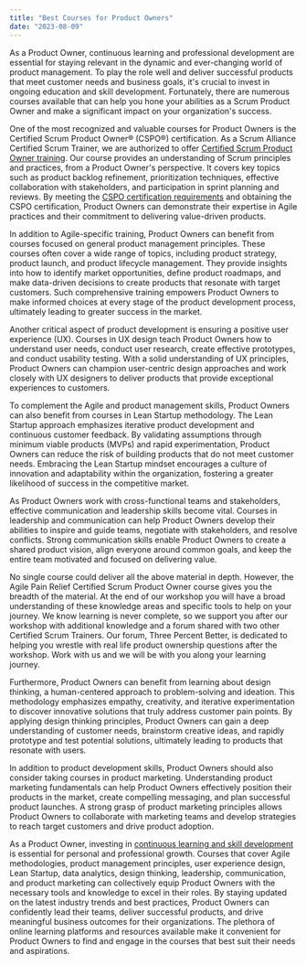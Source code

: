 ```yaml
---
title: "Best Courses for Product Owners"
date: "2023-08-09"
---
```


As a Product Owner, continuous learning and professional development are essential for staying relevant in the dynamic and ever-changing world of product management. To play the role well and deliver successful products that meet customer needs and business goals, it's crucial to invest in ongoing education and skill development. Fortunately, there are numerous courses available that can help you hone your abilities as a Scrum Product Owner and make a significant impact on your organization's success.

One of the most recognized and valuable courses for Product Owners is the Certified Scrum Product Owner® (CSPO®) certification. As a Scrum Alliance Certified Scrum Trainer, we are authorized to offer [Certified Scrum Product Owner training](/certified-scrum-product-owner-cspo-training). Our course provides an understanding of Scrum principles and practices, from a Product Owner's perspective. It covers key topics such as product backlog refinement, prioritization techniques, effective collaboration with stakeholders, and participation in sprint planning and reviews. By meeting the [CSPO certification requirements](/cspo-certification-requirements) and obtaining the CSPO certification, Product Owners can demonstrate their expertise in Agile practices and their commitment to delivering value-driven products.

In addition to Agile-specific training, Product Owners can benefit from courses focused on general product management principles. These courses often cover a wide range of topics, including product strategy, product launch, and product lifecycle management. They provide insights into how to identify market opportunities, define product roadmaps, and make data-driven decisions to create products that resonate with target customers. Such comprehensive training empowers Product Owners to make informed choices at every stage of the product development process, ultimately leading to greater success in the market.

Another critical aspect of product development is ensuring a positive user experience (UX). Courses in UX design teach Product Owners how to understand user needs, conduct user research, create effective prototypes, and conduct usability testing. With a solid understanding of UX principles, Product Owners can champion user-centric design approaches and work closely with UX designers to deliver products that provide exceptional experiences to customers.

To complement the Agile and product management skills, Product Owners can also benefit from courses in Lean Startup methodology. The Lean Startup approach emphasizes iterative product development and continuous customer feedback. By validating assumptions through minimum viable products (MVPs) and rapid experimentation, Product Owners can reduce the risk of building products that do not meet customer needs. Embracing the Lean Startup mindset encourages a culture of innovation and adaptability within the organization, fostering a greater likelihood of success in the competitive market.

As Product Owners work with cross-functional teams and stakeholders, effective communication and leadership skills become vital. Courses in leadership and communication can help Product Owners develop their abilities to inspire and guide teams, negotiate with stakeholders, and resolve conflicts. Strong communication skills enable Product Owners to create a shared product vision, align everyone around common goals, and keep the entire team motivated and focused on delivering value.

No single course could deliver all the above material in depth. However, the Agile Pain Relief Certified Scrum Product Owner course gives you the breadth of the material. At the end of our workshop you will have a broad understanding of these knowledge areas and specific tools to help on your journey. We know learning is never complete, so we support you after our workshop with additional knowledge and a forum shared with two other Certified Scrum Trainers. Our forum, Three Percent Better, is dedicated to helping you wrestle with real life product ownership questions after the workshop. Work with us and we will be with you along your learning journey.

Furthermore, Product Owners can benefit from learning about design thinking, a human-centered approach to problem-solving and ideation. This methodology emphasizes empathy, creativity, and iterative experimentation to discover innovative solutions that truly address customer pain points. By applying design thinking principles, Product Owners can gain a deep understanding of customer needs, brainstorm creative ideas, and rapidly prototype and test potential solutions, ultimately leading to products that resonate with users.

In addition to product development skills, Product Owners should also consider taking courses in product marketing. Understanding product marketing fundamentals can help Product Owners effectively position their products in the market, create compelling messaging, and plan successful product launches. A strong grasp of product marketing principles allows Product Owners to collaborate with marketing teams and develop strategies to reach target customers and drive product adoption.

As a Product Owner, investing in [continuous learning and skill development](/courses-for-product-owners) is essential for personal and professional growth. Courses that cover Agile methodologies, product management principles, user experience design, Lean Startup, data analytics, design thinking, leadership, communication, and product marketing can collectively equip Product Owners with the necessary tools and knowledge to excel in their roles. By staying updated on the latest industry trends and best practices, Product Owners can confidently lead their teams, deliver successful products, and drive meaningful business outcomes for their organizations. The plethora of online learning platforms and resources available make it convenient for Product Owners to find and engage in the courses that best suit their needs and aspirations.
